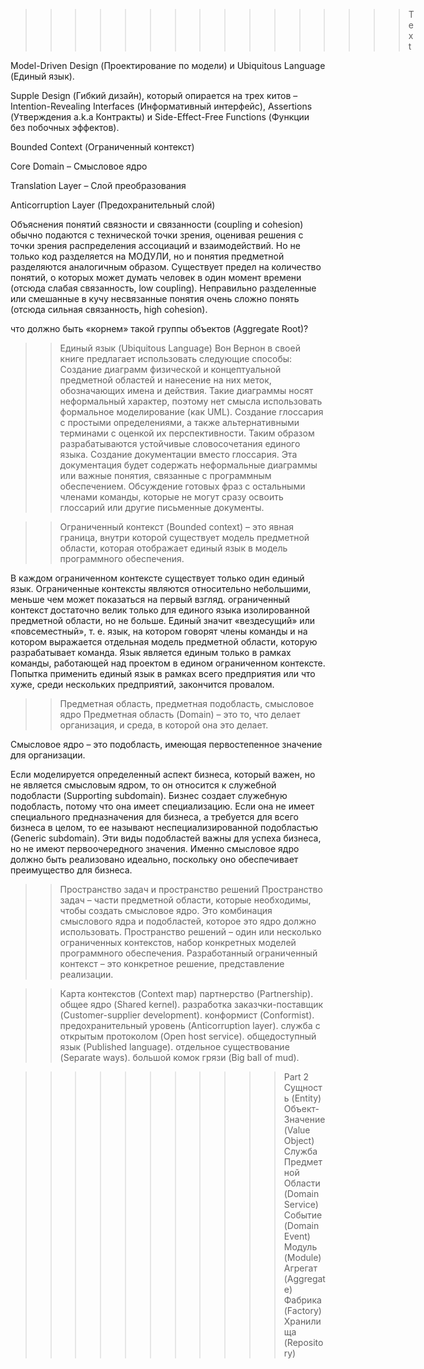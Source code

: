 ﻿>>>>>>>>>>>>>>>> Text

Model-Driven Design (Проектирование по модели) и Ubiquitous Language (Единый язык).

Supple Design (Гибкий дизайн), который опирается на трех китов – Intention-Revealing Interfaces (Информативный интерфейс), Assertions (Утверждения a.k.a Контракты) и Side-Effect-Free Functions (Функции без побочных эффектов).

Bounded Context (Ограниченный контекст)

Core Domain – Смысловое ядро

Translation Layer – Слой преобразования

Anticorruption Layer (Предохранительный слой)

Объяснения понятий связности и связанности (coupling и cohesion) обычно подаются с технической точки зрения, оценивая решения с точки зрения распределения ассоциаций и взаимодействий. Но не только код разделяется на МОДУЛИ, но и понятия предметной разделяются аналогичным образом. Существует предел на количество понятий, о которых может думать человек в один момент времени (отсюда слабая связанность, low coupling). Неправильно разделенные или смешанные в кучу несвязанные понятия очень сложно понять (отсюда сильная связанность, high cohesion).

что должно быть «корнем» такой группы объектов (Aggregate Root)?



>> Единый язык (Ubiquitous Language)
Вон Вернон в своей книге предлагает использовать следующие способы:
Создание диаграмм физической и концептуальной предметной областей и нанесение на них меток, обозначающих имена и действия. Такие диаграммы носят неформальный характер, поэтому нет смысла использовать формальное моделирование (как UML).
Создание глоссария с простыми определениями, а также альтернативными терминами с оценкой их перспективности. Таким образом разрабатываются устойчивые словосочетания единого языка.
Создание документации вместо глоссария. Эта документация будет содержать неформальные диаграммы или важные понятия, связанные с программным обеспечением.
Обсуждение готовых фраз с остальными членами команды, которые не могут сразу освоить глоссарий или другие письменные документы.


>> Ограниченный контекст (Bounded context)
– это явная граница, внутри которой существует модель предметной области, которая отображает единый язык в модель программного обеспечения.

В каждом ограниченном контексте существует только один единый язык.
Ограниченные контексты являются относительно небольшими, меньше чем может показаться на первый взгляд. ограниченный контекст достаточно велик только для единого языка изолированной предметной области, но не больше.
Единый значит «вездесущий» или «повсеместный», т. е. язык, на котором говорят члены команды и на котором выражается отдельная модель предметной области, которую разрабатывает команда.
Язык является единым только в рамках команды, работающей над проектом в едином ограниченном контексте.
Попытка применить единый язык в рамках всего предприятия или что хуже, среди нескольких предприятий, закончится провалом.

>> Предметная область, предметная подобласть, смысловое ядро
Предметная область (Domain) – это то, что делает организация, и среда, в которой она это делает.

Смысловое ядро – это подобласть, имеющая первостепенное значение для организации. 

Если моделируется определенный аспект бизнеса, который важен, но не является смысловым ядром, то он относится к служебной подобласти (Supporting subdomain). Бизнес создает служебную подобласть, потому что она имеет специализацию. Если она не имеет специального предназначения для бизнеса, а требуется для всего бизнеса в целом, то ее называют неспециализированной подобластью (Generic subdomain). Эти виды подобластей важны для успеха бизнеса, но не имеют первоочередного значения. Именно смысловое ядро должно быть реализовано идеально, поскольку оно обеспечивает преимущество для бизнеса.



>> Пространство задач и пространство решений
Пространство задач – части предметной области, которые необходимы, чтобы создать смысловое ядро. Это комбинация смыслового ядра и подобластей, которое это ядро должно использовать.
Пространство решений – один или несколько ограниченных контекстов, набор конкретных моделей программного обеспечения. Разработанный ограниченный контекст – это конкретное решение, представление реализации.


>> Карта контекстов (Context map)
партнерство (Partnership).
общее ядро (Shared kernel).
разработка заказчки-поставщик (Customer-supplier development).
конформист (Conformist).
предохранительный уровень (Anticorruption layer).
служба с открытым протоколом (Open host service).
общедоступный язык (Published language).
отдельное существование (Separate ways).
большой комок грязи (Big ball of mud).


>>>>>>>>>>> Part 2
>> Сущность (Entity)
>> Объект-Значение (Value Object)
>> Служба Предметной Области (Domain Service)
>> Событие (Domain Event)
>> Модуль (Module)
>> Агрегат (Aggregate)
>> Фабрика (Factory)
>> Хранилища (Repository)
 














